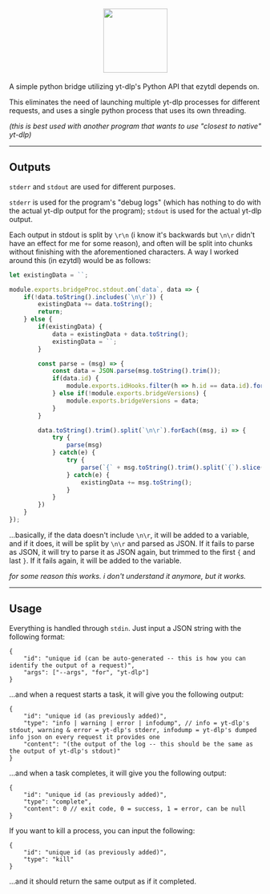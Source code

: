 <h1 align="center">
  <img src="https://raw.githubusercontent.com/sylviiu/ezytdl/main/res/img/heading.png" height="128px"/><br>
</h1>

A simple python bridge utilizing yt-dlp's Python API that ezytdl depends on.

This eliminates the need of launching multiple yt-dlp processes for different requests, and uses a single python process that uses its own threading.

*(this is best used with another program that wants to use "closest to native" yt-dlp)*

-------------------------

## Outputs

`stderr` and `stdout` are used for different purposes.

`stderr` is used for the program's "debug logs" (which has nothing to do with the actual yt-dlp output for the program); `stdout` is used for the actual yt-dlp output.

Each output in stdout is split by `\r\n` (i know it's backwards but `\n\r` didn't have an effect for me for some reason), and often will be split into chunks without finishing with the aforementioned characters. A way I worked around this (in ezytdl) would be as follows:

```js
let existingData = ``;

module.exports.bridgeProc.stdout.on(`data`, data => {
    if(!data.toString().includes(`\n\r`)) {
        existingData += data.toString();
        return;
    } else {
        if(existingData) {
            data = existingData + data.toString();
            existingData = ``;
        }

        const parse = (msg) => {
            const data = JSON.parse(msg.toString().trim());
            if(data.id) {
                module.exports.idHooks.filter(h => h.id == data.id).forEach(h => h.func(data));
            } else if(!module.exports.bridgeVersions) {
                module.exports.bridgeVersions = data;
            }
        }

        data.toString().trim().split(`\n\r`).forEach((msg, i) => {
            try {
                parse(msg)
            } catch(e) {
                try {
                    parse(`{` + msg.toString().trim().split(`{`).slice(1).join(`{`).split(`}`).slice(0, -1).join(`}`) + `}`)
                } catch(e) {
                    existingData += msg.toString();
                }
            }
        })
    }
});
```

...basically, if the data doesn't include `\n\r`, it will be added to a variable, and if it does, it will be split by `\n\r` and parsed as JSON. If it fails to parse as JSON, it will try to parse it as JSON again, but trimmed to the first `{` and last `}`. If it fails again, it will be added to the variable.

*for some reason this works. i don't understand it anymore, but it works.*

-------------------------

## Usage

Everything is handled through `stdin`. Just input a JSON string with the following format:

```jsonc
{
    "id": "unique id (can be auto-generated -- this is how you can identify the output of a request)",
    "args": ["--args", "for", "yt-dlp"]
}
```

...and when a request starts a task, it will give you the following output:

```jsonc
{
    "id": "unique id (as previously added)",
    "type": "info | warning | error | infodump", // info = yt-dlp's stdout, warning & error = yt-dlp's stderr, infodump = yt-dlp's dumped info json on every request it provides one
    "content": "(the output of the log -- this should be the same as the output of yt-dlp's stdout)"
}
```

...and when a task completes, it will give you the following output:

```jsonc
{
    "id": "unique id (as previously added)",
    "type": "complete",
    "content": 0 // exit code, 0 = success, 1 = error, can be null
}
```

If you want to kill a process, you can input the following:

```jsonc
{
    "id": "unique id (as previously added)",
    "type": "kill"
}
```

...and it should return the same output as if it completed.